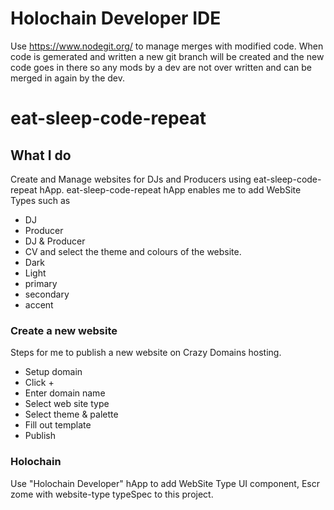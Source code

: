 # Holochain Developer IDE



Use https://www.nodegit.org/ to manage merges with modified code.
When code is gemerated and written a new git branch will be created and the new code goes in there so any mods by a dev are not over written and can be merged in again by the dev.















# eat-sleep-code-repeat

## What I do

Create and Manage websites for DJs and Producers using eat-sleep-code-repeat hApp.
eat-sleep-code-repeat hApp enables me to add WebSite Types such as 
- DJ
- Producer
- DJ & Producer
- CV
and select the theme and colours of the website.
- Dark
- Light
- primary
- secondary
- accent

### Create a new website

Steps for me to publish a new website on Crazy Domains hosting.

- Setup domain
- Click +
- Enter domain name
- Select web site type 
- Select theme & palette
- Fill out template
- Publish

### Holochain 

Use "Holochain Developer" hApp to add WebSite Type UI component, Escr zome with website-type typeSpec to this project. 
